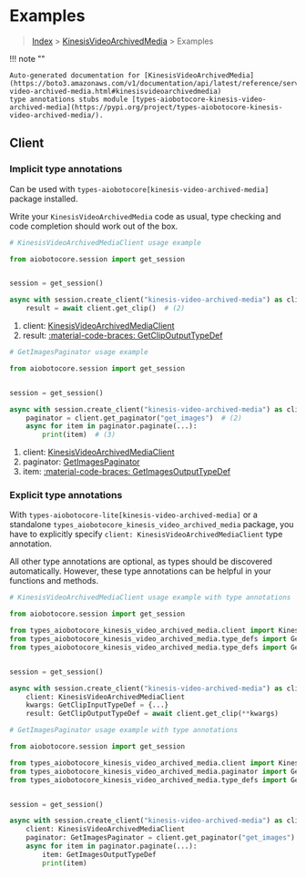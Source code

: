 # Examples

> [Index](../README.md) > [KinesisVideoArchivedMedia](./README.md) > Examples

!!! note ""

    Auto-generated documentation for [KinesisVideoArchivedMedia](https://boto3.amazonaws.com/v1/documentation/api/latest/reference/services/kinesis-video-archived-media.html#kinesisvideoarchivedmedia)
    type annotations stubs module [types-aiobotocore-kinesis-video-archived-media](https://pypi.org/project/types-aiobotocore-kinesis-video-archived-media/).

## Client

### Implicit type annotations

Can be used with `types-aiobotocore[kinesis-video-archived-media]` package installed.

Write your `KinesisVideoArchivedMedia` code as usual,
type checking and code completion should work out of the box.



```python
# KinesisVideoArchivedMediaClient usage example

from aiobotocore.session import get_session


session = get_session()

async with session.create_client("kinesis-video-archived-media") as client:  # (1)
    result = await client.get_clip()  # (2)
```

1. client: [KinesisVideoArchivedMediaClient](./client.md)
2. result: [:material-code-braces: GetClipOutputTypeDef](./type_defs.md#getclipoutputtypedef) 



```python
# GetImagesPaginator usage example

from aiobotocore.session import get_session


session = get_session()

async with session.create_client("kinesis-video-archived-media") as client:  # (1)
    paginator = client.get_paginator("get_images")  # (2)
    async for item in paginator.paginate(...):
        print(item)  # (3)
```

1. client: [KinesisVideoArchivedMediaClient](./client.md)
2. paginator: [GetImagesPaginator](./paginators.md#getimagespaginator)
3. item: [:material-code-braces: GetImagesOutputTypeDef](./type_defs.md#getimagesoutputtypedef) 




### Explicit type annotations

With `types-aiobotocore-lite[kinesis-video-archived-media]`
or a standalone `types_aiobotocore_kinesis_video_archived_media` package, you have to explicitly specify
`client: KinesisVideoArchivedMediaClient` type annotation.

All other type annotations are optional, as types should be discovered automatically.
However, these type annotations can be helpful in your functions and methods.


```python
# KinesisVideoArchivedMediaClient usage example with type annotations

from aiobotocore.session import get_session

from types_aiobotocore_kinesis_video_archived_media.client import KinesisVideoArchivedMediaClient
from types_aiobotocore_kinesis_video_archived_media.type_defs import GetClipOutputTypeDef
from types_aiobotocore_kinesis_video_archived_media.type_defs import GetClipInputTypeDef


session = get_session()

async with session.create_client("kinesis-video-archived-media") as client:
    client: KinesisVideoArchivedMediaClient
    kwargs: GetClipInputTypeDef = {...}
    result: GetClipOutputTypeDef = await client.get_clip(**kwargs)
```



```python
# GetImagesPaginator usage example with type annotations

from aiobotocore.session import get_session

from types_aiobotocore_kinesis_video_archived_media.client import KinesisVideoArchivedMediaClient
from types_aiobotocore_kinesis_video_archived_media.paginator import GetImagesPaginator
from types_aiobotocore_kinesis_video_archived_media.type_defs import GetImagesOutputTypeDef


session = get_session()

async with session.create_client("kinesis-video-archived-media") as client:
    client: KinesisVideoArchivedMediaClient
    paginator: GetImagesPaginator = client.get_paginator("get_images")
    async for item in paginator.paginate(...):
        item: GetImagesOutputTypeDef
        print(item)
```



